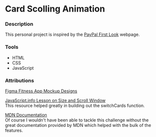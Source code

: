 # Card Scolling Animation

### Description
This personal project is inspired by the [PayPal First Look](https://www.paypal.com/us/whats-new/first-look) webpage.

### Tools
- HTML
- CSS
- JavaScript

### Attributions
[Figma Fitness App Mockup Designs](https://www.figma.com/community/file/1096744662320428503/gym-fitness-app-ui-kit)  

[JavaScript.info Lesson on Size and Scroll Window](https://javascript.info/size-and-scroll-window)  
This resource helped greatly in building out the switchCards function.  

[MDN Documentation](https://developer.mozilla.org/en-US/)  
Of course I wouldn't have been able to tackle this challenge without the great documentation provided by MDN which helped with the bulk of the features.